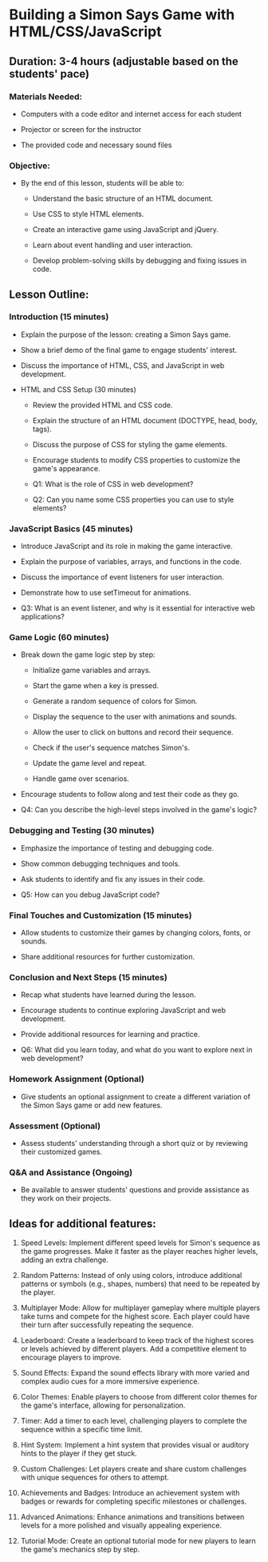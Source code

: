 # Building a Simon Says Game with HTML/CSS/JavaScript

## Duration: 3-4 hours (adjustable based on the students' pace)

### Materials Needed:

- Computers with a code editor and internet access for each student

- Projector or screen for the instructor

- The provided code and necessary sound files

### Objective:

- By the end of this lesson, students will be able to:

  - Understand the basic structure of an HTML document.

  - Use CSS to style HTML elements.

  - Create an interactive game using JavaScript and jQuery.

  - Learn about event handling and user interaction.

  - Develop problem-solving skills by debugging and fixing issues in code.

## Lesson Outline:

### Introduction (15 minutes)

- Explain the purpose of the lesson: creating a Simon Says game.

- Show a brief demo of the final game to engage students' interest.

- Discuss the importance of HTML, CSS, and JavaScript in web development.

- HTML and CSS Setup (30 minutes)

  - Review the provided HTML and CSS code.

  - Explain the structure of an HTML document (DOCTYPE, head, body, tags).

  - Discuss the purpose of CSS for styling the game elements.

  - Encourage students to modify CSS properties to customize the game's appearance.

  - Q1: What is the role of CSS in web development?

  - Q2: Can you name some CSS properties you can use to style elements?

### JavaScript Basics (45 minutes)

- Introduce JavaScript and its role in making the game interactive.

- Explain the purpose of variables, arrays, and functions in the code.

- Discuss the importance of event listeners for user interaction.

- Demonstrate how to use setTimeout for animations.

- Q3: What is an event listener, and why is it essential for interactive web applications?

### Game Logic (60 minutes)

- Break down the game logic step by step:

  - Initialize game variables and arrays.

  - Start the game when a key is pressed.

  - Generate a random sequence of colors for Simon.

  - Display the sequence to the user with animations and sounds.

  - Allow the user to click on buttons and record their sequence.

  - Check if the user's sequence matches Simon's.

  - Update the game level and repeat.

  - Handle game over scenarios.

- Encourage students to follow along and test their code as they go.

- Q4: Can you describe the high-level steps involved in the game's logic?

### Debugging and Testing (30 minutes)

- Emphasize the importance of testing and debugging code.

- Show common debugging techniques and tools.

- Ask students to identify and fix any issues in their code.

- Q5: How can you debug JavaScript code?

### Final Touches and Customization (15 minutes)

- Allow students to customize their games by changing colors, fonts, or sounds.

- Share additional resources for further customization.

### Conclusion and Next Steps (15 minutes)

- Recap what students have learned during the lesson.

- Encourage students to continue exploring JavaScript and web development.

- Provide additional resources for learning and practice.

- Q6: What did you learn today, and what do you want to explore next in web development?

### Homework Assignment (Optional)

- Give students an optional assignment to create a different variation of the Simon Says game or add new features.

### Assessment (Optional)

- Assess students' understanding through a short quiz or by reviewing their customized games.

### Q&A and Assistance (Ongoing)

- Be available to answer students' questions and provide assistance as they work on their projects.

## Ideas for additional features:

1. Speed Levels: Implement different speed levels for Simon's sequence as the game progresses. Make it faster as the player reaches higher levels, adding an extra challenge.

1. Random Patterns: Instead of only using colors, introduce additional patterns or symbols (e.g., shapes, numbers) that need to be repeated by the player.

1. Multiplayer Mode: Allow for multiplayer gameplay where multiple players take turns and compete for the highest score. Each player could have their turn after successfully repeating the sequence.

1. Leaderboard: Create a leaderboard to keep track of the highest scores or levels achieved by different players. Add a competitive element to encourage players to improve.

1. Sound Effects: Expand the sound effects library with more varied and complex audio cues for a more immersive experience.

1. Color Themes: Enable players to choose from different color themes for the game's interface, allowing for personalization.

1. Timer: Add a timer to each level, challenging players to complete the sequence within a specific time limit.

1. Hint System: Implement a hint system that provides visual or auditory hints to the player if they get stuck.

1. Custom Challenges: Let players create and share custom challenges with unique sequences for others to attempt.

1. Achievements and Badges: Introduce an achievement system with badges or rewards for completing specific milestones or challenges.

1. Advanced Animations: Enhance animations and transitions between levels for a more polished and visually appealing experience.

1. Tutorial Mode: Create an optional tutorial mode for new players to learn the game's mechanics step by step.

